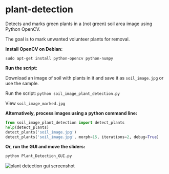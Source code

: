 # plant-detection
Detects and marks green plants in a (not green) soil area image using Python OpenCV.

The goal is to mark unwanted volunteer plants for removal.

__Install OpenCV on Debian:__
```
sudo apt-get install python-opencv python-numpy
```
__Run the script:__

Download an image of soil with plants in it and save it as `soil_image.jpg` or use the sample.

Run the script: `python soil_image_plant_detection.py`

View `soil_image_marked.jpg`

__Alternatively, process images using a python command line:__
```python
from soil_image_plant_detection import detect_plants
help(detect_plants)
detect_plants('soil_image.jpg')
detect_plants('soil_image.jpg', morph=15, iterations=2, debug=True)
```

__Or, run the GUI and move the sliders:__
```python
python Plant_Detection_GUI.py
```
![plant detection gui screenshot](https://cloud.githubusercontent.com/assets/12681652/15620382/b7f31dd6-240e-11e6-853f-356d1a90376e.png)
